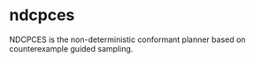 # ndcpces
NDCPCES is the non-deterministic conformant planner based on counterexample guided sampling.
